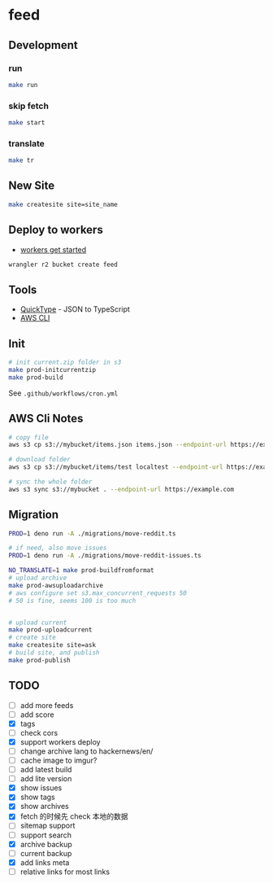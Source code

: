 # feed

## Development

### run

```bash
make run
```

### skip fetch

```bash
make start
```

### translate

```bash
make tr
```

## New Site

```bash
make createsite site=site_name
```

## Deploy to workers

- [workers get started](https://developers.cloudflare.com/workers/get-started/guide/)

```bash
wrangler r2 bucket create feed
```

## Tools

- [QuickType](https://app.quicktype.io/) - JSON to TypeScript
- [AWS CLI](https://docs.aws.amazon.com/cli/latest/userguide/getting-started-install.html)

## Init

```bash
# init current.zip folder in s3
make prod-initcurrentzip
make prod-build
```

See `.github/workflows/cron.yml`

## AWS Cli Notes

```bash
# copy file
aws s3 cp s3://mybucket/items.json items.json --endpoint-url https://example.com

# download folder
aws s3 cp s3://mybucket/items/test localtest --endpoint-url https://example.com --recursive

# sync the whole folder
aws s3 sync s3://mybucket . --endpoint-url https://example.com
```

## Migration

```bash
PROD=1 deno run -A ./migrations/move-reddit.ts

# if need, also move issues
PROD=1 deno run -A ./migrations/move-reddit-issues.ts

NO_TRANSLATE=1 make prod-buildfromformat
# upload archive
make prod-awsuploadarchive
# aws configure set s3.max_concurrent_requests 50
# 50 is fine, seems 100 is too much


# upload current
make prod-uploadcurrent
# create site
make createsite site=ask
# build site, and publish
make prod-publish
```

## TODO

- [ ] add more feeds
- [ ] add score
- [x] tags
- [ ] check cors
- [x] support workers deploy
- [ ] change archive lang to hackernews/en/
- [ ] cache image to imgur?
- [ ] add latest build
- [ ] add lite version
- [x] show issues
- [x] show tags
- [x] show archives
- [x] fetch 的时候先 check 本地的数据
- [ ] sitemap support
- [ ] support search
- [x] archive backup
- [ ] current backup
- [x] add links meta
- [ ] relative links for most links
